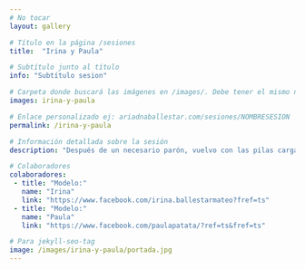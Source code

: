 ```yaml
---
# No tocar
layout: gallery

# Título en la página /sesiones
title:  "Irina y Paula"

# Subtítulo junto al título 
info: "Subtítulo sesion"

# Carpeta donde buscará las imágenes en /images/. Debe tener el mismo nombre y sin espacios
images: irina-y-paula

# Enlace personalizado ej: ariadnaballestar.com/sesiones/NOMBRESESION
permalink: /irina-y-paula

# Información detallada sobre la sesión
description: "Después de un necesario parón, vuelvo con las pilas cargadas. Irina y Paula son dos chicas encantadoras con las que salimos a dar una vuelta por la ciudad de Barcelona aprovechando que se acercaba el atardecer. Encontramos unas luces preciosas y no nos resistimos a inmortalizarlas. ¡Espero que os gusten las fotos!"

# Colaboradores
colaboradores:
 - title: "Modelo:"
   name: "Irina"
   link: "https://www.facebook.com/irina.ballestarmateo?fref=ts"
 - title: "Modelo:"
   name: "Paula"
   link: "https://www.facebook.com/paulapatata/?ref=ts&fref=ts"

# Para jekyll-seo-tag
image: /images/irina-y-paula/portada.jpg
---
```

